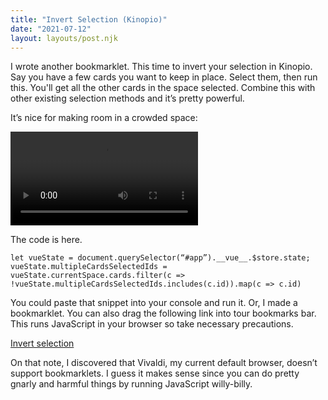 ```yaml
---
title: "Invert Selection (Kinopio)"
date: "2021-07-12"
layout: layouts/post.njk
---
```


I wrote another bookmarklet. This time to invert your selection in Kinopio. Say you have a few cards you want to keep in place. Select them, then run this. You'll get all the other cards in the space selected. Combine this with other existing selection methods and it’s pretty powerful.

It’s nice for making room in a crowded space:

![](https://us-east-1.linodeobjects.com/kinopio-uploads/J3iD9hMYbnLYqCRfemDpW/Screen-Recording-2021-07-12-at-11.52.03-AM.mov)

The code is here. 

```
let vueState = document.querySelector(“#app”).__vue__.$store.state;
vueState.multipleCardsSelectedIds = vueState.currentSpace.cards.filter(c => !vueState.multipleCardsSelectedIds.includes(c.id)).map(c => c.id)
```

You could paste that snippet into your console and run it. Or, I made a bookmarklet. You can also drag the following link into tour bookmarks bar. This runs JavaScript in your browser so take necessary precautions.

<a href=“javascript:(function()%7Blet%20vueState%20%3D%20document.querySelector(%22%23app%22).__vue__.%24store.state%3B%0AvueState.multipleCardsSelectedIds%20%3D%20vueState.currentSpace.cards.filter(c%20%3D%3E%20!vueState.multipleCardsSelectedIds.includes(c.id)).map(c%20%3D%3E%20c.id)%7D)()%3B”>Invert selection</a>

On that note, I discovered that Vivaldi, my current default browser, doesn’t support bookmarklets. I guess it makes sense since you can do pretty gnarly and harmful things by running JavaScript willy-billy.
